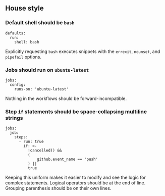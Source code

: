 ## House style

### Default shell should be `bash`

```
defaults:
  run:
    shell: bash
```

Explicitly requesting `bash` executes snippets with the `errexit`, `nounset`, and `pipefail` options.

### Jobs should run on `ubuntu-latest`

```
jobs:
  config:
    runs-on: 'ubuntu-latest'
```

Nothing in the workflows should be forward-incompatible.

### Step `if` statements should be space-collapsing multiline strings

```
jobs:
  job:
    steps:
      - run: true
        if: >-
          !cancelled() &&
          (
              github.event_name == 'push'
          ) ||
          true
```

Keeping this uniform makes it easier to modify and see the logic for complex statements.
Logical operators should be at the end of line.
Grouping parenthesis should be on their own lines.
